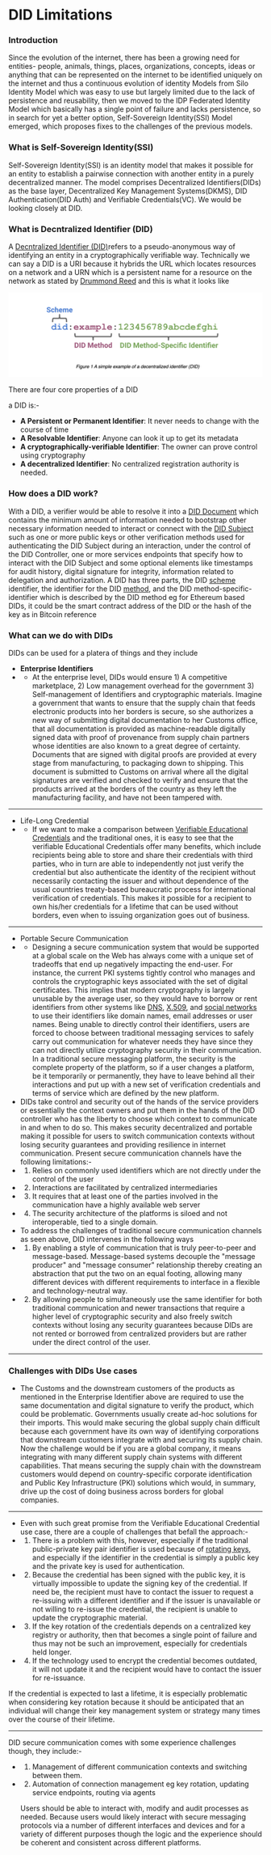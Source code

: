 # DID Limitations



### **Introduction**
Since the evolution of the internet, there has been a growing need for 
entities- people, animals, things, places, organizations, concepts, ideas or anything that can be represented on the internet to be identified uniquely on the internet and thus a continuous evolution 
of identity Models from Silo Identity Model which was easy to use but largely 
limited due to the lack of persistence and reusability, then we moved to the IDP Federated Identity Model which basically has a single point of failure and lacks persistence, so in search for yet a better option, Self-Sovereign Identity(SSI) Model emerged, which proposes fixes to the challenges of the previous models.

### **What is Self-Sovereign Identity(SSI)**
Self-Sovereign Identity(SSI) is an identity model that makes it possible for an entity to establish a pairwise connection with another entity in a purely decentralized manner. The model comprises Decentralized Identifiers(DIDs) as the base layer, Decentralized Key Management Systems(DKMS), DID Authentication(DID Auth) and Verifiable Credentials(VC). We would be looking closely at DID.
### **What is Decntralized Identifier (DID)**

A [Decntralized Identifier (DID)](https://www.w3.org/TR/did-core/#dfn-decentralized-identifiers)refers to a pseudo-anonymous way of identifying an entity in a cryptographically verifiable way. Technically we can say a DID is a URI because it hybrids the URL which locates resources on a network and a URN which is a persistent name for a resource on the network as stated by [Drummond Reed](https://ssimeetup.org/decentralized-identifiers-dids-fundamentals-identitybook-info-drummond-reed-markus-sabadello-webinar-46/) and this is what it looks like 

![parts of a DID](did.png) 

There are four core properties of a DID

a DID is:-
- **A Persistent or Permanent Identifier**: It never needs to change with the course of time
- **A Resolvable Identifier**: Anyone can look it up to get its metadata
- **A cryptographically-verifiable Identifier**: The owner can prove control using cryptography
- **A decentralized Identifier**: No centralized registration authority is needed.

### **How does a DID work?**

With a DID, a verifier would be able to resolve it into a [DID Document](https://www.w3.org/TR/did-core/#dfn-did-documents) which contains the minimum amount of information needed to bootstrap other necessary information needed to interact or connect with the [DID Subject](https://www.w3.org/TR/did-core/#did-subject) such as one or more public keys or other verification methods used for authenticating the DID Subject during an interaction, under the control of the DID Controller, one or more services endpoints that specify how to interact with the DID Subject and some optional elements like timestamps for audit history, digital signature for integrity, information related to delegation and authorization. A DID has three parts, the DID [scheme](https://www.w3.org/TR/did-core/#dfn-did-schemes) identifier, the identifier for the DID [method](https://www.w3.org/TR/did-core/#dfn-did-methods), and the DID method-specific-identifier which is described by the DID method eg for Ethereum based DIDs, it could be the smart contract address of the DID or the hash of the key as in Bitcoin reference



### **What can we do with DIDs**
 DIDs can be used for a platera of things and they include

 - **Enterprise Identifiers**
 - - At the enterprise level, DIDs would ensure 1) A competitive marketplace, 2) Low management overhead for the government 3) Self-management of Identifiers and cryptographic materials. Imagine a government that wants to ensure that the supply chain that feeds electronic products into her borders is secure, so she authorizes a new way of submitting digital documentation to her Customs office, that all documentation is provided as machine-readable digitally signed data with proof of provenance from supply chain partners whose identities are also known to a great degree of certainty. Documents that are signed with digital proofs are provided at every stage from manufacturing, to packaging down to shipping. This document is submitted to Customs on arrival where all the digital signatures are verified and checked to verify and ensure that the products arrived at the borders of the country as they left the manufacturing facility, and have not been tampered with.

---

 - Life-Long Credential
 - - If we want to make a comparison between [Verifiable Educational Credentials](https://www.w3.org/TR/did-use-cases/#bib-vc-data-model) and the traditional ones, it is easy to see that the verifiable Educational Credentials offer many benefits, which include recipients being able to store and share their credentials with third parties, who in turn are able to independently not just verify the credential but also authenticate the identity of the recipient without necessarily contacting the issuer and without dependence of the usual countries treaty-based bureaucratic process for international verification of credentials. This makes it possible for a recipient to own his/her credentials for a lifetime that can be used without borders, even when to issuing organization goes out of business.
  <!--  
  Prescriptions
  ---
  Digital Executor
  ---
  Bob rents a car  
  -->

 - ---
 - Portable Secure Communication
 - - Designing a secure communication system that would be supported at a global scale on the Web has always come with a unique set of tradeoffs that end up negatively impacting the end-user. For instance, the current PKI systems tightly control who manages and controls the cryptographic keys associated with the set of digital certificates. This implies that modern cryptography is largely unusable by the average user, so they would have to borrow or rent identifiers from other systems like [DNS](https://en.wikipedia.org/wiki/Domain_Name_System), [X.509](https://en.wikipedia.org/wiki/X.509), and [social networks](https://en.wikipedia.org/wiki/Social_network) to use their identifiers like domain names, email addresses or user names. Being unable to directly control their identifiers, users are forced to choose between traditional messaging services to safely carry out communication for whatever needs they have since they can not directly utilize cryptography security in their communication. In a traditional secure messaging platform, the security is the complete property of the platform, so if a user changes a platform, be it temporarily or permanently, they have to leave behind all their interactions and put up with a new set of verification credentials and terms of service which are defined by the new platform.  
 - DIDs take control and security out of the hands of the service providers or essentially the context owners and put them in the hands of the DID controller who has the liberty to choose which context to communicate in and when to do so. This makes security decentralized and portable making it possible for users to switch communication contexts without losing security guarantees and providing resilience in internet communication. Present secure communication channels have the following limitations:-
 - 1. Relies on commonly used identifiers which are not directly under the control of the user
 - 2. Interactions are facilitated by centralized intermediaries
 - 3. It requires that at least one of the parties involved in the communication have a highly available web server
 - 4. The security architecture of the platforms is siloed and not interoperable, tied to a single domain.
 - To address the challenges of traditional secure communication channels as seen above, DID intervenes in the following ways
 - 1. By enabling a style of communication that is truly peer-to-peer and message-based. Message-based systems decouple the "message producer" and "message consumer" relationship thereby creating an abstraction that put the two on an equal footing, allowing many different devices with different requirements to interface in a flexible and technology-neutral way.
 - 2. By allowing people to simultaneously use the same identifier for both traditional communication and newer transactions that require a higher level of cryptographic security and also freely switch contexts without losing any security guarantees because DIDs are not rented or borrowed from centralized providers but are rather under the direct control of the user.
 - ---

### **Challenges with DIDs Use cases**
- The Customs and the downstream customers of the products as mentioned in the Enterprise Identifier above are required to use the same documentation and digital signature to verify the product, which could be problematic. Governments usually create ad-hoc solutions for their imports. This would make securing the global supply chain difficult because each government have its own way of identifying corporations that downstream customers integrate with and securing its supply chain. Now the challenge would be if you are a global company, it means integrating with many different supply chain systems with different capabilities. That means securing the supply chain with the downstream customers would depend on country-specific corporate identification and Public Key Infrastructure (PKI) solutions which would, in summary, drive up the cost of doing business across borders for global companies.

---
- Even with such great promise from the Verifiable Educational Credential use case, there are a couple of challenges that befall the approach:-
- 1. There is a problem with this, however, especially if the traditional public-private key pair identifier is used because of [rotating keys](https://developer.okta.com/docs/concepts/key-rotation/), and especially if the identifier in the credential is simply a public key and the private key is used for authentication.
- 2. Because the credential has been signed with the public key, it is virtually impossible to update the signing key of the credential. If need be, the recipient must have to contact the issuer to request a re-issuing with a different identifier and if the issuer is unavailable or not willing to re-issue the credential, the recipient is unable to update the cryptographic material.
- 3. If the key rotation of the credentials depends on a centralized key registry or authority, then that becomes a single point of failure and thus may not be such an improvement, especially for credentials held longer.
- 4. If the technology used to encrypt the credential becomes outdated, it will not update it and the recipient would have to contact the issuer for re-issuance.

If the credential is expected to last a lifetime, it is especially problematic when considering key rotation because it should be anticipated that an individual will change their key management system or strategy many times over the course of their lifetime.

---

DID secure communication comes with some experience challenges though, they include:-
- 1. Management of different communication contexts and switching between them.
- 2. Automation of connection management eg key rotation, updating service endpoints, routing via agents
  
  Users should be able to interact with, modify and audit processes as needed. Because users would likely interact with secure messaging protocols via a number of different interfaces and devices and for a variety of different purposes though the logic and the experience should be coherent and consistent across different platforms.


  <!-- ### **What does the specifications of DID allow us to do?**

  <!--As we have established, DIDs do not exist on a single registry. DIDs are implemented using [Methods](https://www.w3.org/TR/did-core/#methods) which refers to the approach or implementation of the DID. Different DID methods have different implementations, some are implemented on a Decentralized Ledge Technology (DLT) eg [btcr](https://w3c-ccg.github.io/didm-btcr/), [ethr](https://github.com/decentralized-identity/ethr-did-resolver/blob/master/doc/did-method-spec.md), [3](https://developers.ceramic.network/docs/advanced/standards/accounts/3id-did/) or stored on a specialized site eg GitHub, or on ephemeral DIDs with lighter requirements eg the ones used on IoT devices 






